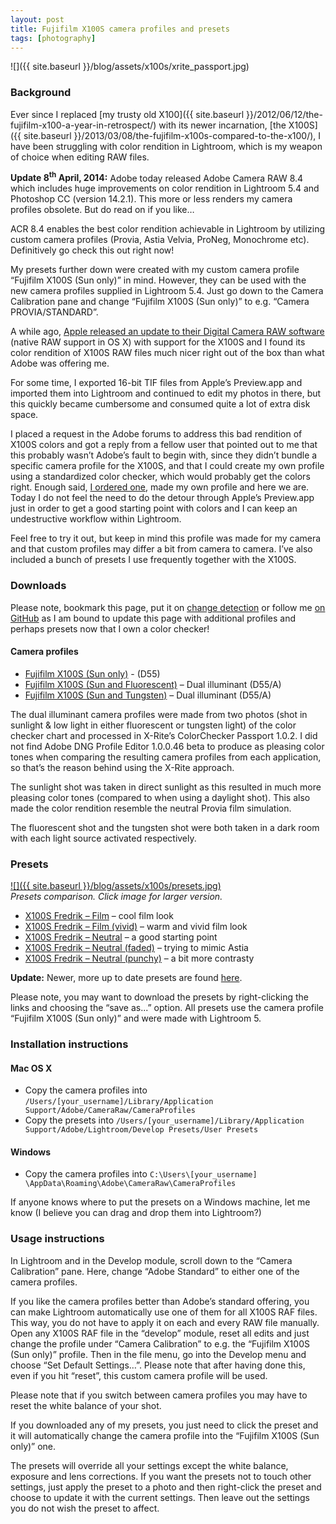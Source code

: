 ```yaml
---
layout: post
title: Fujifilm X100S camera profiles and presets
tags: [photography]
---
```


![]({{ site.baseurl }}/blog/assets/x100s/xrite_passport.jpg)

<!--more-->

### Background

Ever since I replaced [my trusty old X100]({{ site.baseurl }}/2012/06/12/the-fujifilm-x100-a-year-in-retrospect/) with its newer incarnation, [the X100S]({{ site.baseurl }}/2013/03/08/the-fujifilm-x100s-compared-to-the-x100/), I have been struggling with color rendition in Lightroom, which is my weapon of choice when editing RAW files.

<strong>Update 8<sup>th</sup> April, 2014:</strong> Adobe today released Adobe Camera RAW 8.4 which includes huge improvements on color rendition in Lightroom 5.4 and Photoshop CC (version 14.2.1). This more or less renders my camera profiles obsolete. But do read on if you like…

ACR 8.4 enables the best color rendition achievable in Lightroom by utilizing custom camera profiles (Provia, Astia Velvia, ProNeg, Monochrome etc). Definitively go check this out right now!

My presets further down were created with my custom camera profile “Fujifilm X100S (Sun only)” in mind. However, they can be used with the new camera profiles supplied in Lightroom 5.4. Just go down to the Camera Calibration pane and change “Fujifilm X100S (Sun only)” to e.g. “Camera PROVIA/STANDARD”.

A while ago, [Apple released an update to their Digital Camera RAW software](https://support.apple.com/kb/DL1629?locale=en_US) (native RAW support in OS X) with support for the X100S and I found its color rendition of X100S RAW files much nicer right out of the box than what Adobe was offering me.

For some time, I exported 16-bit TIF files from Apple’s Preview.app and imported them into Lightroom and continued to edit my photos in there, but this quickly became cumbersome and consumed quite a lot of extra disk space.

I placed a request in the Adobe forums to address this bad rendition of X100S colors and got a reply from a fellow user that pointed out to me that this probably wasn’t Adobe’s fault to begin with, since they didn’t bundle a specific camera profile for the X100S, and that I could create my own profile using a standardized color checker, which would probably get the colors right. Enough said, [I ordered one](http://xritephoto.com/colorchecker-passport-photo), made my own profile and here we are. Today I do not feel the need to do the detour through Apple’s Preview.app just in order to get a good starting point with colors and I can keep an undestructive workflow within Lightroom.

Feel free to try it out, but keep in mind this profile was made for my camera and that custom profiles may differ a bit from camera to camera. I’ve also included a bunch of presets I use frequently together with the X100S.


### Downloads

Please note, bookmark this page, put it on [change detection](http://www.changedetection.com) or follow me [on GitHub](https://github.com/fredrikaverpil/photography) as I am bound to update this page with additional profiles and perhaps presets now that I own a color checker!

#### Camera profiles

* [Fujifilm X100S (Sun only)](https://github.com/fredrikaverpil/photography/raw/master/Lightroom/CameraProfiles/Fujifilm%20X100S%20(Sun%20only).dcp) - (D55)
* [Fujifilm X100S (Sun and Fluorescent)](https://github.com/fredrikaverpil/photography/raw/master/Lightroom/CameraProfiles/Fujifilm%20X100S%20(Sun%20and%20Fluorescent).dcp) – Dual illuminant (D55/A)
* [Fujifilm X100S (Sun and Tungsten)](https://github.com/fredrikaverpil/photography/raw/master/Lightroom/CameraProfiles/Fujifilm%20X100S%20(Sun%20and%20Tungsten).dcp) – Dual illuminant (D55/A)

The dual illuminant camera profiles were made from two photos (shot in sunlight & low light in either fluorescent or tungsten light) of the color checker chart and processed in X-Rite’s ColorChecker Passport 1.0.2. I did not find Adobe DNG Profile Editor 1.0.0.46 beta to produce as pleasing color tones when comparing the resulting camera profiles from each application, so that’s the reason behind using the X-Rite approach.

The sunlight shot was taken in direct sunlight as this resulted in much more pleasing color tones (compared to when using a daylight shot). This also made the color rendition resemble the neutral Provia film simulation.

The fluorescent shot and the tungsten shot were both taken in a dark room with each light source activated respectively.

### Presets


[![]({{ site.baseurl }}/blog/assets/x100s/presets.jpg)](https://www.flickr.com/photos/fredrik/9051954579/)  
*Presets comparison. Click image for larger version.*


* [X100S Fredrik – Film](https://github.com/fredrikaverpil/photography/raw/master/Lightroom/Presets/Legacy/X100S%20Fredrik%20-%20Film.lrtemplate) – cool film look
* [X100S Fredrik – Film (vivid)](https://github.com/fredrikaverpil/photography/raw/master/Lightroom/Presets/Legacy/X100S%20Fredrik%20-%20Film%20(vivid).lrtemplate) – warm and vivid film look
* [X100S Fredrik – Neutral](https://github.com/fredrikaverpil/photography/raw/master/Lightroom/Presets/Legacy/X100S%20Fredrik%20-%20Neutral.lrtemplate) – a good starting point
* [X100S Fredrik – Neutral (faded)](https://github.com/fredrikaverpil/photography/raw/master/Lightroom/Presets/Legacy/X100S%20Fredrik%20-%20Neutral%20(faded).lrtemplate) – trying to mimic Astia
* [X100S Fredrik – Neutral (punchy)](https://github.com/fredrikaverpil/photography/raw/master/Lightroom/Presets/Legacy/X100S%20Fredrik%20-%20Neutral%20(punchy).lrtemplate) – a bit more contrasty

**Update:** Newer, more up to date presets are found [here](https://github.com/fredrikaverpil/photography/tree/master/Lightroom/Presets).

Please note, you may want to download the presets by right-clicking the links and choosing the “save as...” option. All presets use the camera profile “Fujifilm X100S (Sun only)” and were made with Lightroom 5.

<!--more-->

### Installation instructions

#### Mac OS X

* Copy the camera profiles into `/Users/[your_username]/Library/Application Support/Adobe/CameraRaw/CameraProfiles`
* Copy the presets into `/Users/[your_username]/Library/Application Support/Adobe/Lightroom/Develop Presets/User Presets`

#### Windows

* Copy the camera profiles into `C:\Users\[your_username] \AppData\Roaming\Adobe\CameraRaw\CameraProfiles`

If anyone knows where to put the presets on a Windows machine, let me know (I believe you can drag and drop them into Lightroom?)

### Usage instructions

In Lightroom and in the Develop module, scroll down to the “Camera Calibration” pane. Here, change “Adobe Standard” to either one of the camera profiles.

If you like the camera profiles better than Adobe’s standard offering, you can make Lightroom automatically use one of them for all X100S RAF files. This way, you do not have to apply it on each and every RAW file manually. Open any X100S RAF file in the “develop” module, reset all edits and just change the profile under “Camera Calibration” to e.g. the “Fujifilm X100S (Sun only)” profile. Then in the file menu, go into the Develop menu and choose “Set Default Settings…”. Please note that after having done this, even if you hit “reset”, this custom camera profile will be used.

Please note that if you switch between camera profiles you may have to reset the white balance of your shot.

If you downloaded any of my presets, you just need to click the preset and it will automatically change the camera profile into the “Fujifilm X100S (Sun only)” one.

The presets will override all your settings except the white balance, exposure and lens corrections. If you want the presets not to touch other settings, just apply the preset to a photo and then right-click the preset and choose to update it with the current settings. Then leave out the settings you do not wish the preset to affect.
